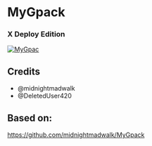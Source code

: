 # MyGpack

### X Deploy Edition

<p align="center">

<a href = "https://heroku.com/deploy?template=https://github.com/fnixdev/MyGpack"><img src="https://www.herokucdn.com/deploy/button.svg" alt="MyGpac"> </a>

</p>

## Credits

- @midnightmadwalk
- @DeletedUser420

## Based on:

https://github.com/midnightmadwalk/MyGpack
